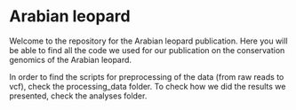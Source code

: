 # Arabian leopard
Welcome to the repository for the Arabian leopard publication. 
Here you will be able to find all the code we used for our publication on the conservation genomics of the Arabian leopard.

In order to find the scripts for preprocessing of the data (from raw reads to vcf), check the processing_data folder.
To check how we did the results we presented, check the analyses folder.
